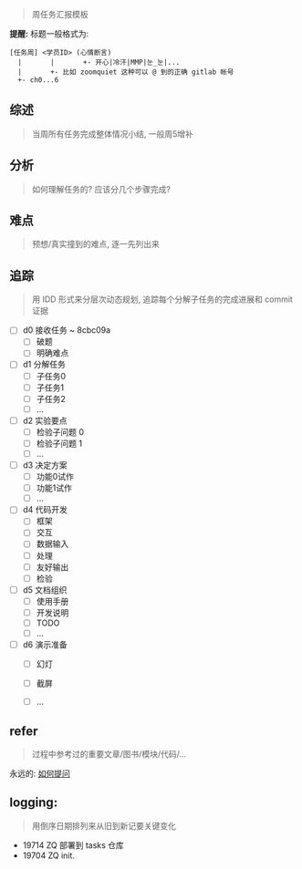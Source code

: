 > 周任务汇报模板

**提醒:** 标题一般格式为:

    [任务周] <学员ID> (心情断言)
      |       |       +- 开心|冷汗|MMP|눈_눈|...
      |       +- 比如 zoomquiet 这种可以 @ 到的正确 gitlab 帐号
      +- ch0...6 

## 综述
> 当周所有任务完成整体情况小结, 一般周5增补

## 分析
> 如何理解任务的? 应该分几个步骤完成?


## 难点
> 预想/真实撞到的难点, 逐一先列出来


## 追踪
> 用 IDD 形式来分层次动态规划, 追踪每个分解子任务的完成进展和 commit 证据

- [ ] d0 接收任务 ~ 8cbc09a
    + [ ] 破题
    + [ ] 明确难点
- [ ] d1 分解任务
    + [ ] 子任务0
    + [ ] 子任务1
    + [ ] 子任务2
    + [ ] ...
- [ ] d2 实验要点
    + [ ] 检验子问题 0
    + [ ] 检验子问题 1
    + [ ] ...
- [ ] d3 决定方案
    + [ ] 功能0试作
    + [ ] 功能1试作
    + [ ] ...
- [ ] d4 代码开发
    + [ ] 框架
    + [ ] 交互
    + [ ] 数据输入
    + [ ] 处理
    + [ ] 友好输出
    + [ ] 检验
- [ ] d5 文档组织
    + [ ] 使用手册
    + [ ] 开发说明
    + [ ] TODO
    + [ ] ...
- [ ] d6 演示准备
    + [ ] 幻灯
    + [ ] 截屏
    + [ ] ...



## refer
> 过程中参考过的重要文章/图书/模块/代码/...

永远的: [如何提问](https://gitlab.com/101camp/2py/tasks/wikis/HandBooks/Hb4Ask)


## logging:
> 用倒序日期排列来从旧到新记要关键变化


- 19714 ZQ 部署到 tasks 仓库
- 19704 ZQ init.

